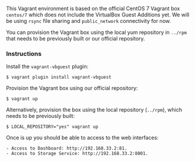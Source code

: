 This Vagrant environment is based on the official CentOS 7 Vagrant box
`centos/7` which does not include the VirtualBox Guest Additions yet. We will
be using `rsync` file sharing and `public_network` connectivity for now.

You can provision the Vagrant box using the local yum repository in `../rpm`
that needs to be previously built or our official repository.

### Instructions

Install the `vagrant-vbguest` plugin:

    $ vagrant plugin install vagrant-vbguest

Provision the Vagrant box using our official repository:

    $ vagrant up

Alternatively, provision the box using the local repository (`../rpm`), which
needs to be previously built:

    $ LOCAL_REPOSITORY="yes" vagrant up

Once is up you should be able to access to the web interfaces:

    - Access to Dashboard: http://192.168.33.2:81.
    - Access to Storage Service: http://192.168.33.2:8001.
